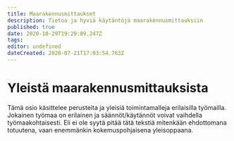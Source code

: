 ```yaml
---
title: Maarakennusmittaukset
description: Tietoa ja hyviä käytäntöjä maarakennusmittauksiin
published: true
date: 2020-10-29T19:29:09.247Z
tags: 
editor: undefined
dateCreated: 2020-07-21T17:03:54.763Z
---
```


# Yleistä maarakennusmittauksista

Tämä osio käsittelee perusteita ja yleisiä toimintamalleja erilaisilla työmailla.
Jokainen työmaa on erilainen ja säännöt/käytännöt voivat vaihdella työmaakohtaisesti.
Eli ei ole syytä pitää tätä tekstiä mitenkään ehdottomana totuutena, vaan enemmänkin kokemuspohjaisena yleisoppaana.
